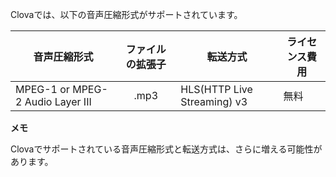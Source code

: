 Clovaでは、以下の音声圧縮形式がサポートされています。

| 音声圧縮形式                     | ファイルの拡張子 | 転送方式                       | ライセンス費用 |
|----------------------------------|:--------: |-------------------------------|---------|
| MPEG-1 or MPEG-2 Audio Layer III | .mp3     | HLS(HTTP Live Streaming) v3   | 無料       |

<div class="note">
  <p><strong>メモ</strong></p>
  <p>Clovaでサポートされている音声圧縮形式と転送方式は、さらに増える可能性があります。</p>
</div>
